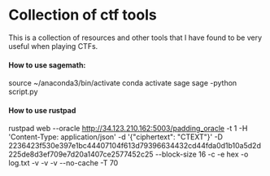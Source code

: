 # Collection of ctf tools
This is a collection of resources and other tools that I have found to be very useful when playing CTFs.

#### How to use sagemath:
source ~/anaconda3/bin/activate
conda activate sage
sage -python script.py

#### How to use rustpad
rustpad web --oracle http://34.123.210.162:5003/padding_oracle -t 1 -H 'Content-Type: application/json' -d '{"ciphertext": "CTEXT"}' -D 2236423f530e397e1bc44407104f613d79396634432cd44fda0d1b10a5d2d225de8d3ef709e7d20a1407ce2577452c25 --block-size 16 -c -e hex -o log.txt -v -v -v --no-cache -T 70
